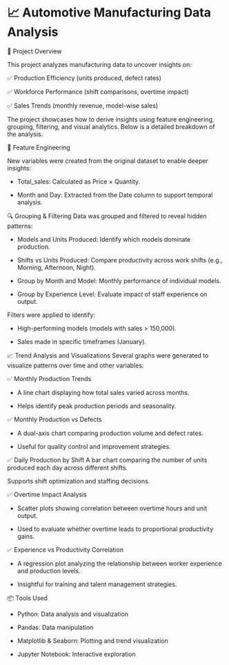 # 📈 Automotive Manufacturing Data Analysis
📌 Project Overview

This project analyzes manufacturing data to uncover insights on:

✅ Production Efficiency (units produced, defect rates)

✅ Workforce Performance (shift comparisons, overtime impact)

✅ Sales Trends (monthly revenue, model-wise sales)

The project showcases how to derive insights using feature engineering, grouping, filtering, and visual analytics. Below is a detailed breakdown of the analysis.

🔧 Feature Engineering

New variables were created from the original dataset to enable deeper insights:

- Total_sales: Calculated as Price × Quantity.

- Month and Day: Extracted from the Date column to support temporal analysis.

🔍 Grouping & Filtering
Data was grouped and filtered to reveal hidden patterns:

- Models and Units Produced: Identify which models dominate production.

- Shifts vs Units Produced: Compare productivity across work shifts (e.g., Morning, Afternoon, Night).

- Group by Month and Model: Monthly performance of individual models.

- Group by Experience Level: Evaluate impact of staff experience on output.

Filters were applied to identify:

- High-performing models (models with sales > 150,000).

- Sales made in specific timeframes (January).
  
📈 Trend Analysis and Visualizations
Several graphs were generated to visualize patterns over time and other variables:

✅ Monthly Production Trends
- A line chart displaying how total sales varied across months.

- Helps identify peak production periods and seasonality.

✅ Monthly Production vs Defects
- A dual-axis chart comparing production volume and defect rates.

- Useful for quality control and improvement strategies.

✅ Daily Production by Shift
A bar chart comparing the number of units produced each day across different shifts.

Supports shift optimization and staffing decisions.

✅ Overtime Impact Analysis
- Scatter plots showing correlation between overtime hours and unit output.

- Used to evaluate whether overtime leads to proportional productivity gains.

✅ Experience vs Productivity Correlation
- A regression plot analyzing the relationship between worker experience and production levels.

- Insightful for training and talent management strategies.

📦 Tools Used
- Python: Data analysis and visualization

- Pandas: Data manipulation

- Matplotlib & Seaborn: Plotting and trend visualization

- Jupyter Notebook: Interactive exploration



  


